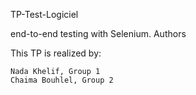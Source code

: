 TP-Test-Logiciel

end-to-end testing with Selenium.
Authors

This TP is realized by:

    Nada Khelif, Group 1
    Chaima Bouhlel, Group 2
